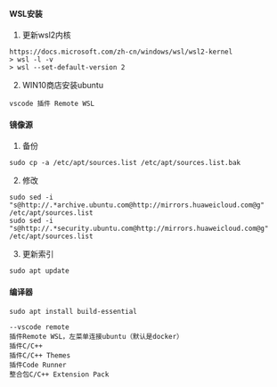 
#### WSL安装

1. 更新wsl2内核

```
https://docs.microsoft.com/zh-cn/windows/wsl/wsl2-kernel
> wsl -l -v
> wsl --set-default-version 2
```

2. WIN10商店安装ubuntu

```
vscode 插件 Remote WSL
```

#### 镜像源

1. 备份

```
sudo cp -a /etc/apt/sources.list /etc/apt/sources.list.bak
```

2. 修改

```
sudo sed -i "s@http://.*archive.ubuntu.com@http://mirrors.huaweicloud.com@g" /etc/apt/sources.list
sudo sed -i "s@http://.*security.ubuntu.com@http://mirrors.huaweicloud.com@g" /etc/apt/sources.list
```

3. 更新索引

```
sudo apt update
```

#### 编译器

```
sudo apt install build-essential

--vscode remote
插件Remote WSL，左菜单连接ubuntu（默认是docker）
插件C/C++
插件C/C++ Themes
插件Code Runner
整合包C/C++ Extension Pack

```


